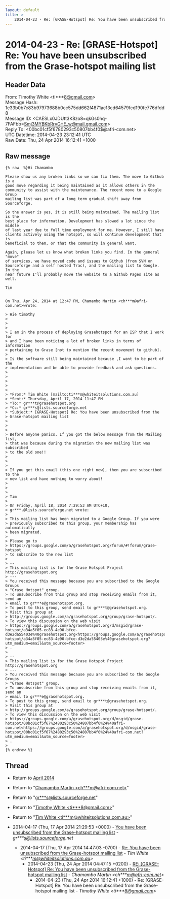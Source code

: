 ```yaml
---
layout: default
title: >
    2014-04-23 - Re: [GRASE-Hotspot] Re: You have been unsubscribed from the Grase-hotspot mailing list
---
```


# 2014-04-23 - Re: [GRASE-Hotspot] Re: You have been unsubscribed from the Grase-hotspot mailing list

## Header Data

From: Timothy White \<ti***8@gmail.com\><br>
Message Hash: 1e33b0b7c83b97973688b0cc575dd662f4871ac13cd64579fcd190fe776dfdd8<br>
Message ID: \<CAESLx0JDUtt3K8zo8=qkGs0hq-7FAFbb=Smj3MYBKbRrvG+E_w@mail.gmail.com\><br>
Reply To: \<00bc01cf5f67$80293c50$807bb4f0$@afri-com.net\><br>
UTC Datetime: 2014-04-23 23:12:41 UTC<br>
Raw Date: Thu, 24 Apr 2014 16:12:41 +1000<br>

## Raw message

```
{% raw  %}Hi Chamambo

Please show us any broken links so we can fix them. The move to Github is a
good move regarding it being maintained as it allows others in the
community to assist with the maintenance. The recent move to a Google Group
mailing list was part of a long term gradual shift away from Sourceforge.

So the answer is yes, it is still being maintained. The mailing list is the
best place for information. Development has slowed a lot since the middle
of last year due to full time employment for me. However, I still have
clients actively using the hotspot, so will continue development that is
beneficial to them, or that the community in general want.

Again, please let us know what broken links you find. In the general "move"
of services, we have moved code and issues to Github (from SVN on
Sourceforge and a self hosted Trac), and the mailing list to Google. In the
near future I'll probably move the website to a Github Pages site as well.

Tim


On Thu, Apr 24, 2014 at 12:47 PM, Chamambo Martin <ch***m@afri-com.net>wrote:

> Hie timothy
>
>
>
> I am in the process of deploying Grasehotspot for an ISP that I work for
> and I have been noticing a lot of broken links in terms of information
> pertaining to Grase [not to mention the recent movement to github].
>
> Is the software still being maintained because ,I want to be part of the
> implementation and be able to provide feedback and ask questions.
>
>
>
>
>
> *From:* Tim White [mailto:ti***m@whiteitsolutions.com.au]
> *Sent:* Thursday, April 17, 2014 11:47 PM
> *To:* gr***t@grasehotspot.org
> *Cc:* gr***s@lists.sourceforge.net
> *Subject:* [GRASE-Hotspot] Re: You have been unsubscribed from the
> Grase-hotspot mailing list
>
>
>
> Before anyone panics. If you got the below message from the Mailing list,
> that was because during the migration the new mailing list was subscribed
> to the old one!!
>
>
>
> If you get this email (this one right now), then you are subscribed to the
> new list and have nothing to worry about!
>
>
>
> Tim
>
> On Friday, April 18, 2014 7:29:53 AM UTC+10,
> gr***.@lists.sourceforge.net wrote:
>
> This mailing list has been migrated to a Google Group. If you were
> previously subscribed to this group, your membership has automatically
> been migrated.
>
> Please go to
> https://groups.google.com/a/grasehotspot.org/forum/#!forum/grase-hotspot
> to subscribe to the new list
>
> --
> This mailing list is for the Grase Hotspot Project http://grasehotspot.org
> ---
> You received this message because you are subscribed to the Google Groups
> "Grase Hotspot" group.
> To unsubscribe from this group and stop receiving emails from it, send an
> email to gr***e@grasehotspot.org.
> To post to this group, send email to gr***t@grasehotspot.org.
> Visit this group at
> http://groups.google.com/a/grasehotspot.org/group/grase-hotspot/.
> To view this discussion on the web visit
> https://groups.google.com/a/grasehotspot.org/d/msgid/grase-hotspot/a34a5f05-ec83-4e90-bfce-d3e2da55403e%40grasehotspot.org<https://groups.google.com/a/grasehotspot.org/d/msgid/grase-hotspot/a34a5f05-ec83-4e90-bfce-d3e2da55403e%40grasehotspot.org?utm_medium=email&utm_source=footer>
> .
>
> --
> This mailing list is for the Grase Hotspot Project http://grasehotspot.org
> ---
> You received this message because you are subscribed to the Google Groups
> "Grase Hotspot" group.
> To unsubscribe from this group and stop receiving emails from it, send an
> email to gr***e@grasehotspot.org.
> To post to this group, send email to gr***t@grasehotspot.org.
> Visit this group at
> http://groups.google.com/a/grasehotspot.org/group/grase-hotspot/.
> To view this discussion on the web visit
> https://groups.google.com/a/grasehotspot.org/d/msgid/grase-hotspot/00bc01cf5f67%2480293c50%24807bb4f0%24%40afri-com.net<https://groups.google.com/a/grasehotspot.org/d/msgid/grase-hotspot/00bc01cf5f67%2480293c50%24807bb4f0%24%40afri-com.net?utm_medium=email&utm_source=footer>
> .
>
{% endraw %}
```

## Thread

+ Return to [April 2014](/archive/2014/04)

+ Return to "[Chamambo Martin <ch***m<span>@</span>afri-com.net>](/authors/ch___m_at_africom_net)"
+ Return to "[gr***s<span>@</span>lists.sourceforge.net](/authors/gr___s_at_lists_sourceforge_net)"
+ Return to "[Timothy White <ti***8<span>@</span>gmail.com>](/authors/ti___8_at_gmail_com)"
+ Return to "[Tim White <ti***m<span>@</span>whiteitsolutions.com.au>](/authors/ti___m_at_whiteitsolutions_com_au)"

+ 2014-04-17 (Thu, 17 Apr 2014 21:29:53 +0000) - [You have been unsubscribed from the Grase-hotspot mailing list](/archive/2014/04/ac3e2a3b8985a5a582d31a64198c4728b06ce064a42163f953b77fcfa0653b3c) - _gr***s@lists.sourceforge.net_
  + 2014-04-17 (Thu, 17 Apr 2014 14:47:03 -0700) - [Re: You have been unsubscribed from the Grase-hotspot mailing list](/archive/2014/04/5cdfe29c57213e6341cf339c3e338282c4f3f51aa532b5c8863aa48d0adcb990) - _Tim White \<ti***m@whiteitsolutions.com.au\>_
    + 2014-04-23 (Thu, 24 Apr 2014 04:47:15 +0200) - [RE: [GRASE-Hotspot] Re: You have been unsubscribed from the Grase-hotspot mailing list](/archive/2014/04/8dcc12ee14a609d42d6f326be6961fac0a52f257e7cfc3b203f97ff7b7d089a0) - _Chamambo Martin \<ch***m@afri-com.net\>_
      + 2014-04-23 (Thu, 24 Apr 2014 16:12:41 +1000) - Re: [GRASE-Hotspot] Re: You have been unsubscribed from the Grase-hotspot mailing list - _Timothy White \<ti***8@gmail.com\>_

